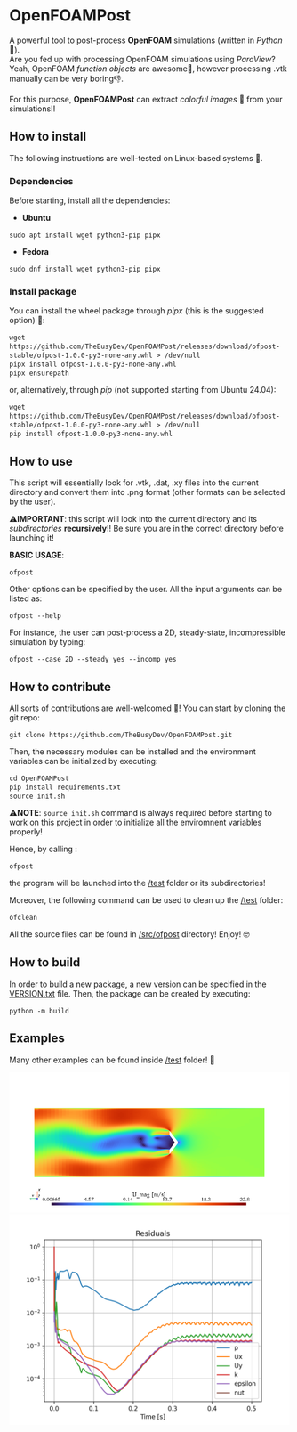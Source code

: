 # OpenFOAMPost
A powerful tool to post-process **OpenFOAM** simulations (written in *Python* 🐍). \
Are you fed up with processing OpenFOAM simulations using *ParaView*? \
Yeah, OpenFOAM *function objects* are awesome🌟, however processing .vtk manually can be very boring👎.

For this purpose, **OpenFOAMPost** can extract *colorful images* 🌈 from your simulations!!


## How to install
The following instructions are well-tested on Linux-based systems 🐧.

### Dependencies
Before starting, install all the dependencies:
- **Ubuntu**
```
sudo apt install wget python3-pip pipx
```
- **Fedora**
```
sudo dnf install wget python3-pip pipx
```

### Install package
You can install the wheel package through *pipx* (this is the suggested option) 🚀:
```
wget https://github.com/TheBusyDev/OpenFOAMPost/releases/download/ofpost-stable/ofpost-1.0.0-py3-none-any.whl > /dev/null
pipx install ofpost-1.0.0-py3-none-any.whl
pipx ensurepath
```
or, alternatively, through *pip* (not supported starting from Ubuntu 24.04):
```
wget https://github.com/TheBusyDev/OpenFOAMPost/releases/download/ofpost-stable/ofpost-1.0.0-py3-none-any.whl > /dev/null
pip install ofpost-1.0.0-py3-none-any.whl
```


## How to use
This script will essentially look for .vtk, .dat, .xy files into the current directory and convert them into .png format (other formats can be selected by the user).

⚠️**IMPORTANT**: this script will look into the current directory and its *subdirectories* **recursively**!! Be sure you are in the correct directory before launching it!

**BASIC USAGE**: 
```
ofpost
```

Other options can be specified by the user. All the input arguments can be listed as:
```
ofpost --help
```

For instance, the user can post-process a 2D, steady-state, incompressible simulation by typing:
```
ofpost --case 2D --steady yes --incomp yes
```


## How to contribute
All sorts of contributions are well-welcomed 🤗! You can start by cloning the git repo:
```
git clone https://github.com/TheBusyDev/OpenFOAMPost.git
```
Then, the necessary modules can be installed and the environment variables can be initialized by executing:
```
cd OpenFOAMPost
pip install requirements.txt
source init.sh
```

⚠️**NOTE**: `source init.sh` command is always required before starting to work on this project in order to initialize all the enviromnent variables properly!

Hence, by calling :
```
ofpost
```
the program will be launched into the [/test](/test) folder or its subdirectories!

Moreover, the following command can be used to clean up the [/test](/test) folder:
```
ofclean
```

All the source files can be found in [/src/ofpost](/src/ofpost) directory! Enjoy! 🤓


## How to build
In order to build a new package, a new version can be specified in the [VERSION.txt](/VERSION.txt) file. Then, the package can be created by executing:
```
python -m build
``` 


## Examples
Many other examples can be found inside [/test](/test) folder! 🌈

![slice](/test/postProcessing/VelocitySlice/zNormalPlane_U_mag_0.5.png)
![residuals](/test/postProcessing/Residuals/residuals.png)
